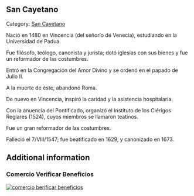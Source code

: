 ## San Cayetano

Category: [San Cayetano](http://descubrircorrientes.com.ar/2012/index.php/2099-biografias/r-s-t-u-v-x-y-z/san-cayetano)

Nació en 1480 en Vincencia (del señorío de Venecia), estudiando en la Universidad de Padua.

Fue filósofo, teólogo, canonista y jurista; dotó iglesias con sus bienes y fue un reformador de las costumbres.

Entró en la Congregación del Amor Divino y se ordenó en el papado de Julio II.

A la muerte de éste, abandonó Roma.

De nuevo en Vincencia, inspiró la caridad y la asistencia hospitalaria.

Con la anuencia del Pontificado, organizó el Instituto de los Clérigos Reglares (1524), cuyos miembros se llamaron teatinos.

Fue un gran reformador de las costumbres.

Falleció el 7/VIII/1547; fue beatificado en 1629, y canonizado en 1673.

## Additional information

### Comercio Verificar Beneficios

[![comercio berificar beneficios](http://descubrircorrientes.com.ar/2012/index.php/2099-biografias/r-s-t-u-v-x-y-z/images/botones_beneficios/comercio_berificar_beneficios.png)](http://descubrircomercio.zapto.org/)